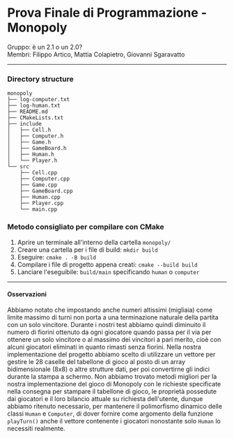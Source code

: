 # Prova Finale di Programmazione - Monopoly

Gruppo: è un 2.1 o un 2.0?<br />
Membri: Filippo Artico, Mattia Colapietro, Giovanni Sgaravatto

<hr />

### Directory structure

```
monopoly
├── log-computer.txt
├── log-human.txt
├── README.md
├── CMakeLists.txt
├── include
│   ├── Cell.h
│   ├── Computer.h
│   ├── Game.h
│   ├── GameBoard.h
│   ├── Human.h
│   └── Player.h
└── src
    ├── Cell.cpp
    ├── Computer.cpp
    ├── Game.cpp
    ├── GameBoard.cpp
    ├── Human.cpp
    ├── Player.cpp
    └── main.cpp
```

### Metodo consigliato per compilare con CMake

1. Aprire un terminale all'interno della cartella `monopoly/`
2. Creare una cartella per i file di build: `mkdir build`
3. Eseguire: `cmake . -B build`
4. Compilare i file di progetto appena creati: `cmake --build build`
5. Lanciare l'eseguibile: `build/main` specificando `human` o `computer`

<hr />

#### Osservazioni

Abbiamo notato che impostando anche numeri altissimi (migliaia) come limite massimo di turni non porta a una
terminazione naturale della partita con un solo vincitore. Durante i nostri test abbiamo quindi diminuito il numero di
fiorini ottenuto da ogni giocatore quando passa per il via per ottenere un solo vincitore o al massimo dei vincitori a
pari merito, cioè con alcuni giocatori eliminati in quanto rimasti senza fiorini.
Nella nostra implementazione del progetto abbiamo scelto di utilizzare un vettore per gestire le 28 caselle del
tabellone di gioco al posto di un array bidimensionale (8x8) o altre strutture dati, per poi convertirne gli indici
durante la stampa a schermo.
Non abbiamo trovato metodi migliori per la nostra implementazione del gioco di Monopoly con le richieste specificate
nella consegna per stampare il tabellone di gioco, le proprietà possedute dai giocatori e il loro bilancio attuale su
richiesta dell'utente, dunque abbiamo ritenuto necessario, per mantenere il polimorfismo dinamico delle classi `Human` e
`Computer`, di dover fornire come argomento della funzione `playTurn()` anche il vettore contenente i giocatori nonostante
solo `Human` lo necessiti realmente.